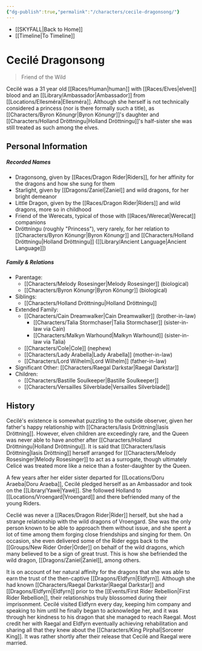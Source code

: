 ```yaml
---
{"dg-publish":true,"permalink":"/characters/cecile-dragonsong/"}
---
```


- [[SKYFALL\|Back to Home]]
- [[Timeline\|To Timeline]]

# Cecilé Dragonsong
>Friend of the Wild

Cecilé was a 31 year old [[Races/Human\|human]] with [[Races/Elves\|elven]] blood and an [[Library/Ambassador\|Ambassador]] from [[Locations/Ellesméra\|Ellesméra]]. Although she herself is not technically considered a princess (nor is there formally such a title), as [[Characters/Byron Könungr\|Byron Könungr]]'s daughter and [[Characters/Holland Dröttningu\|Holland Dröttningu]]'s half-sister she was still treated as such among the elves.  

## Personal Information

##### Recorded Names
- Dragonsong, given by [[Races/Dragon Rider\|Riders]], for her affinity for the dragons and how she sung for them
- Starlight, given by [[Dragons/Zaniel\|Zaniel]] and wild dragons, for her bright demeanor 
- Little Dragon, given by the [[Races/Dragon Rider\|Riders]] and wild dragons, more so in childhood
- Friend of the Werecats, typical of those with [[Races/Werecat\|Werecat]] companions
- Dröttningu (roughly "Princess"), very rarely, for her relation to [[Characters/Byron Könungr\|Byron Könungr]] and [[Characters/Holland Dröttningu\|Holland Dröttningu]] ([[Library/Ancient Language\|Ancient Language]])

##### Family & Relations
- Parentage: 
	- [[Characters/Melody Rosesinger\|Melody Rosesinger]] (biological)
	- [[Characters/Byron Könungr\|Byron Könungr]] (biological)
- Siblings:
	- [[Characters/Holland Dröttningu\|Holland Dröttningu]]
- Extended Family: 
	- [[Characters/Cain Dreamwalker\|Cain Dreamwalker]] (brother-in-law)
		- [[Characters/Talia Stormchaser\|Talia Stormchaser]] (sister-in-law via Cain)
		- [[Characters/Malkyn Warhound\|Malkyn Warhound]] (sister-in-law via Talia)
	- [[Characters/Cole\|Cole]] (nephew)
	- [[Characters/Lady Arabella\|Lady Arabella]] (mother-in-law)
	- [[Characters/Lord Wilhelm\|Lord Wilhelm]] (father-in-law)
- Significant Other: [[Characters/Raegal Darkstar\|Raegal Darkstar]]
- Children: 
	- [[Characters/Bastille Soulkeeper\|Bastille Soulkeeper]]
	- [[Characters/Versailles Silverblade\|Versailles Silverblade]]

## History
Cecilé's existence is somewhat puzzling to the outside observer, given her father's happy relationship with [[Characters/Iasis Dröttning\|Iasis Dröttning]]. However, elven children are exceedingly rare, and the Queen was never able to have another after [[Characters/Holland Dröttningu\|Holland Dröttningu]]. It is said that [[Characters/Iasis Dröttning\|Iasis Dröttning]] herself arranged for [[Characters/Melody Rosesinger\|Melody Rosesinger]] to act as a surrogate, though ultimately Celicé was treated more like a neice than a foster-daughter by the Queen. 

A few years after her elder sister departed for [[Locations/Doru Araeba\|Doru Araeba]], Cecilé pledged herself as an Ambassador and took on the [[Library/Yawë\|Yawë]]. She followed Holland to [[Locations/Vroengard\|Vroengard]] and there befriended many of the young Riders. 

Ceclié was never a [[Races/Dragon Rider\|Rider]] herself, but she had a strange relationship with the wild dragons of Vroengard. She was the only person known to be able to approach them without issue, and she spent a lot of time among them forging close friendships and singing for them. On occasion, she even delivered some of the Rider eggs back to the [[Groups/New Rider Order\|Order]] on behalf of the wild dragons, which many believed to be a sign of great trust. This is how she befriended the wild dragon, [[Dragons/Zaniel\|Zaniel]], among others.

It is on account of her natural affinity for the dragons that she was able to earn the trust of the then-captive [[Dragons/Eldfyrn\|Eldfyrn]]. Although she had known [[Characters/Raegal Darkstar\|Raegal Darkstar]] and [[Dragons/Eldfyrn\|Eldfyrn]] prior to the [[Events/First Rider Rebellion\|First Rider Rebellion]], their relationships truly blossomed during their imprisonment. Cecilé visited Eldfyrn every day, keeping him company and speaking to him until he finally began to acknowledge her, and it was through her kindness to his dragon that she managed to reach Raegal. Most credit her with Raegal and Eldfyrn eventually achieving rehabilitation and sharing all that they knew about the [[Characters/King Pirphal\|Sorcerer King]]. It was rather shortly after their release that Cecilé and Raegal were married.